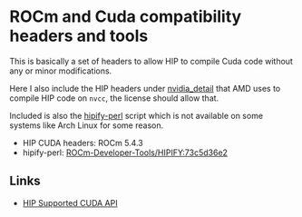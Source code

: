 # ROCm and Cuda compatibility headers and tools

This is basically a set of headers to allow HIP to compile Cuda code without any or minor modifications.

Here I also include the HIP headers under [nvidia_detail](nvidia_detail) that AMD uses to compile HIP code on `nvcc`, the license should allow that.

Included is also the [hipify-perl](hipify-perl) script which is not available on some systems like Arch Linux for some reason.

- HIP CUDA headers: ROCm 5.4.3
- hipify-perl: [ROCm-Developer-Tools/HIPIFY:73c5d36e2](https://github.com/ROCm-Developer-Tools/HIPIFY/blob/73c5d36e22154f7d0d48bfd746a186fada98ed26/bin/hipify-perl)


## Links

- [HIP Supported CUDA API](https://docs.amd.com/bundle/HIP_Supported_CUDA_API_Guide_v5.4)